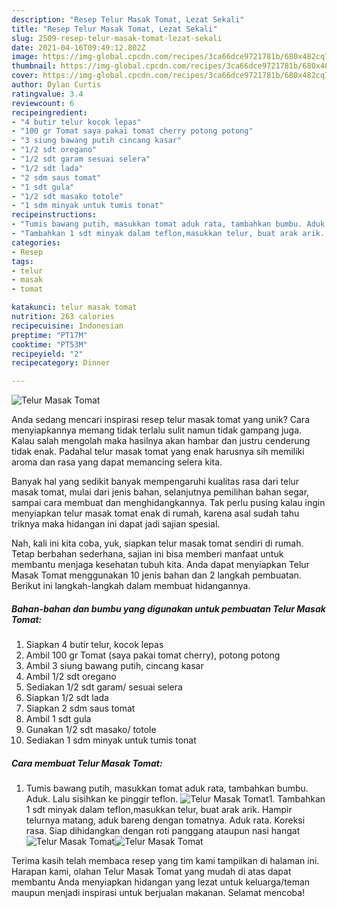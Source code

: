 ```yaml
---
description: "Resep Telur Masak Tomat, Lezat Sekali"
title: "Resep Telur Masak Tomat, Lezat Sekali"
slug: 2509-resep-telur-masak-tomat-lezat-sekali
date: 2021-04-16T09:49:12.802Z
image: https://img-global.cpcdn.com/recipes/3ca66dce9721781b/680x482cq70/telur-masak-tomat-foto-resep-utama.jpg
thumbnail: https://img-global.cpcdn.com/recipes/3ca66dce9721781b/680x482cq70/telur-masak-tomat-foto-resep-utama.jpg
cover: https://img-global.cpcdn.com/recipes/3ca66dce9721781b/680x482cq70/telur-masak-tomat-foto-resep-utama.jpg
author: Dylan Curtis
ratingvalue: 3.4
reviewcount: 6
recipeingredient:
- "4 butir telur kocok lepas"
- "100 gr Tomat saya pakai tomat cherry potong potong"
- "3 siung bawang putih cincang kasar"
- "1/2 sdt oregano"
- "1/2 sdt garam sesuai selera"
- "1/2 sdt lada"
- "2 sdm saus tomat"
- "1 sdt gula"
- "1/2 sdt masako totole"
- "1 sdm minyak untuk tumis tonat"
recipeinstructions:
- "Tumis bawang putih, masukkan tomat aduk rata, tambahkan bumbu. Aduk. Lalu sisihkan ke pinggir teflon."
- "Tambahkan 1 sdt minyak dalam teflon,masukkan telur, buat arak arik. Hampir telurnya matang, aduk bareng dengan tomatnya. Aduk rata. Koreksi rasa. Siap dihidangkan dengan roti panggang ataupun nasi hangat"
categories:
- Resep
tags:
- telur
- masak
- tomat

katakunci: telur masak tomat 
nutrition: 263 calories
recipecuisine: Indonesian
preptime: "PT17M"
cooktime: "PT53M"
recipeyield: "2"
recipecategory: Dinner

---
```



![Telur Masak Tomat](https://img-global.cpcdn.com/recipes/3ca66dce9721781b/680x482cq70/telur-masak-tomat-foto-resep-utama.jpg)

Anda sedang mencari inspirasi resep telur masak tomat yang unik? Cara menyiapkannya memang tidak terlalu sulit namun tidak gampang juga. Kalau salah mengolah maka hasilnya akan hambar dan justru cenderung tidak enak. Padahal telur masak tomat yang enak harusnya sih memiliki aroma dan rasa yang dapat memancing selera kita.

Banyak hal yang sedikit banyak mempengaruhi kualitas rasa dari telur masak tomat, mulai dari jenis bahan, selanjutnya pemilihan bahan segar, sampai cara membuat dan menghidangkannya. Tak perlu pusing kalau ingin menyiapkan telur masak tomat enak di rumah, karena asal sudah tahu triknya maka hidangan ini dapat jadi sajian spesial.




Nah, kali ini kita coba, yuk, siapkan telur masak tomat sendiri di rumah. Tetap berbahan sederhana, sajian ini bisa memberi manfaat untuk membantu menjaga kesehatan tubuh kita. Anda dapat menyiapkan Telur Masak Tomat menggunakan 10 jenis bahan dan 2 langkah pembuatan. Berikut ini langkah-langkah dalam membuat hidangannya.

<!--inarticleads1-->

##### Bahan-bahan dan bumbu yang digunakan untuk pembuatan Telur Masak Tomat:

1. Siapkan 4 butir telur, kocok lepas
1. Ambil 100 gr Tomat (saya pakai tomat cherry), potong potong
1. Ambil 3 siung bawang putih, cincang kasar
1. Ambil 1/2 sdt oregano
1. Sediakan 1/2 sdt garam/ sesuai selera
1. Siapkan 1/2 sdt lada
1. Siapkan 2 sdm saus tomat
1. Ambil 1 sdt gula
1. Gunakan 1/2 sdt masako/ totole
1. Sediakan 1 sdm minyak untuk tumis tonat




<!--inarticleads2-->

##### Cara membuat Telur Masak Tomat:

1. Tumis bawang putih, masukkan tomat aduk rata, tambahkan bumbu. Aduk. Lalu sisihkan ke pinggir teflon.
<img src="//assets-global.cpcdn.com/assets/icons/button_play-2c75c40dde080a61004c1f40b05d8f140eaff45d7e9e6481dc71c63d2e7c4909.png" alt="Telur Masak Tomat">1. Tambahkan 1 sdt minyak dalam teflon,masukkan telur, buat arak arik. Hampir telurnya matang, aduk bareng dengan tomatnya. Aduk rata. Koreksi rasa. Siap dihidangkan dengan roti panggang ataupun nasi hangat
<img src="//assets-global.cpcdn.com/assets/icons/button_play-2c75c40dde080a61004c1f40b05d8f140eaff45d7e9e6481dc71c63d2e7c4909.png" alt="Telur Masak Tomat"><img src="//assets-global.cpcdn.com/assets/icons/button_play-2c75c40dde080a61004c1f40b05d8f140eaff45d7e9e6481dc71c63d2e7c4909.png" alt="Telur Masak Tomat">



Terima kasih telah membaca resep yang tim kami tampilkan di halaman ini. Harapan kami, olahan Telur Masak Tomat yang mudah di atas dapat membantu Anda menyiapkan hidangan yang lezat untuk keluarga/teman maupun menjadi inspirasi untuk berjualan makanan. Selamat mencoba!
